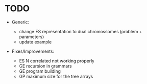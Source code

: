 # TODO
* Generic:
    + change ES representation to dual chromossomes (problem + parameters)
    + update example

* Fixes/Improvements:
    + ES N correlated not working properly
    + GE recursion in grammars
    + GE program building
    + GP maximum size for the tree arrays
